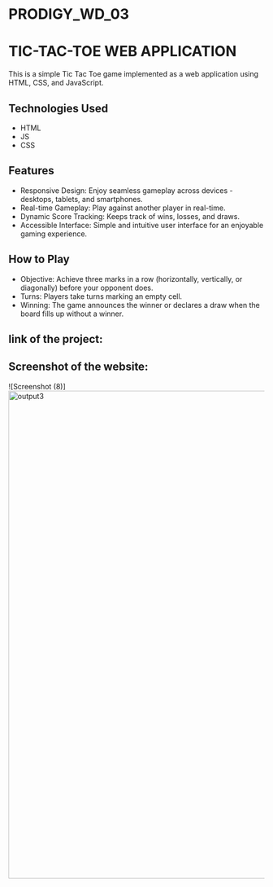 # PRODIGY_WD_03
# TIC-TAC-TOE WEB APPLICATION

This is a simple Tic Tac Toe game implemented as a web application using HTML, CSS, and JavaScript.

## Technologies Used
* HTML
* JS
* CSS

## Features
* Responsive Design: Enjoy seamless gameplay across devices - desktops, tablets, and smartphones.
* Real-time Gameplay: Play against another player in real-time.
* Dynamic Score Tracking: Keeps track of wins, losses, and draws.
* Accessible Interface: Simple and intuitive user interface for an enjoyable gaming experience.


## How to Play
* Objective: Achieve three marks in a row (horizontally, vertically, or diagonally) before your opponent does.
* Turns: Players take turns marking an empty cell.
* Winning: The game announces the winner or declares a draw when the board fills up without a winner.

## link of the project:



## Screenshot of the website:


![Screenshot (8)]<img width="958" alt="output3" src="https://github.com/user-attachments/assets/7c808bc9-e98c-4248-ac49-7878cdaaf165">

